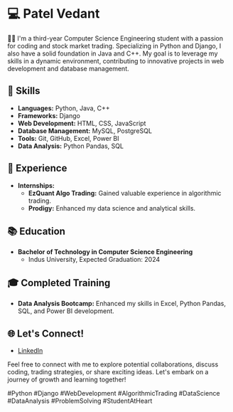 # 💻 Patel Vedant

👨‍💻 I'm a third-year Computer Science Engineering student with a passion for coding and stock market trading. Specializing in Python and Django, I also have a solid foundation in Java and C++. My goal is to leverage my skills in a dynamic environment, contributing to innovative projects in web development and database management.

## 🔧 Skills
- **Languages:** Python, Java, C++
- **Frameworks:** Django
- **Web Development:** HTML, CSS, JavaScript
- **Database Management:** MySQL, PostgreSQL
- **Tools:** Git, GitHub, Excel, Power BI
- **Data Analysis:** Python Pandas, SQL

## 💼 Experience
- **Internships:**
  - **EzQuant Algo Trading:** Gained valuable experience in algorithmic trading.
  - **Prodigy:** Enhanced my data science and analytical skills.

## 📚 Education
- **Bachelor of Technology in Computer Science Engineering**
  - Indus University, Expected Graduation: 2024

## 🎓 Completed Training
- **Data Analysis Bootcamp:** Enhanced my skills in Excel, Python Pandas, SQL, and Power BI development.

## 🌐 Let's Connect!
- [LinkedIn]([https://www.linkedin.com/in/patel-vedant-kp/](https://www.linkedin.com/in/vedant-patel-kp/))

Feel free to connect with me to explore potential collaborations, discuss coding, trading strategies, or share exciting ideas. Let's embark on a journey of growth and learning together!

#Python #Django #WebDevelopment #AlgorithmicTrading #DataScience #DataAnalysis #ProblemSolving #StudentAtHeart
